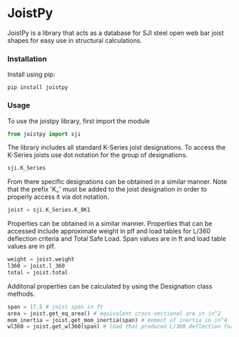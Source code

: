 # JoistPy

JoistPy is a library that acts as a database for SJI steel open web bar joist shapes for easy use in structural calculations.

### Installation
Install using pip:
```
pip install joistpy
```

### Usage
To use the joistpy library, first import the module

```python
from joistpy import sji
```

The library includes all standard K-Series joist designations. To access the K-Series joists use dot notation for the group of designations.
```python
sji.K_Series
```

From there specific designations can be obtained in a similar manner. Note that the prefix 'K_' must be added to the joist designation in order to properly access it via dot notation.
```python
joist = sji.K_Series.K_8K1
```

Properties can be obtained in a similar manner. Properties that can be accessed include approximate weight in plf and load tables for L/360 deflection criteria and Total Safe Load. Span values are in ft and load table values are in plf.
```python
weight = joist.weight
l360 = joist.l_360
total = joist.total
```

Additonal properties can be calculated by using the Designation class methods.
```python
span = 17.5 # joist span in ft
area = joist.get_eq_area() # equivalent cross-sectional are in in^2
mom_inertia = joist.get_mom_inertia(span) # moment of inertia in in^4
wl360 = joist.get_wl360(span) # load that produced L/360 deflection for the span in plf
```
